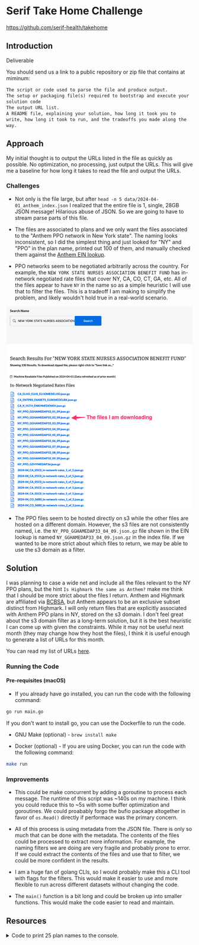 # Serif Take Home Challenge

https://github.com/serif-health/takehome

## Introduction

Deliverable

You should send us a link to a public repository or zip file that contains at miminum:

    The script or code used to parse the file and produce output.
    The setup or packaging file(s) required to bootstrap and execute your solution code
    The output URL list.
    A README file, explaining your solution, how long it took you to write, how long it took to run, and the tradeoffs you made along the way.

## Approach

My initial thought is to output the URLs listed in the file as quickly as possible. No optimization, no processing, just output the URLs. This will give me a baseline for how long it takes to read the file and output the URLs.

### Challenges

* Not only is the file large, but after `head -n 5 data/2024-04-01_anthem_index.json` I realized that the entire file is 1, single, 28GB JSON message! Hilarious abuse of JSON. So we are going to have to stream parse parts of this file.

* The files are associated to plans and we only want the files associated to the "Anthem PPO network in New York state". The naming looks inconsistent, so I did the simplest thing and just looked for "NY" and "PPO" in the plan name, printed out 100 of them, and manually checked them against the [Anthem EIN lookup](https://www.anthem.com/machine-readable-file/search/).

* PPO networks seem to be negotiated arbitrarily across the country. For example, the `NEW YORK STATE NURSES ASSOCIATION BENEFIT FUND` has in-network negotiated rate files that cover NY, CA, CO, CT, GA, etc. All of the files appear to have `NY` in the name so as a simple heuristic I will use that to filter the files. This is a tradeoff I am making to simplify the problem, and likely wouldn't hold true in a real-world scenario.

![NY PPO Plans](./docs/example-ppo-files.png)

* The PPO files seem to be hosted directly on s3 while the other files are hosted on a different domain. However, the s3 files are not consistently named, i.e. the `NY_PPO_GGHAMEDAP33_04_09.json.gz` file shown in the EIN lookup is named `NY_GGHAMEDAP33_04_09.json.gz` in the index file. If we wanted to be more strict about which files to return, we may be able to use the s3 domain as a filter.

## Solution

I was planning to case a wide net and include all the files relevant to the NY PPO plans, but the hint `Is Highmark the same as Anthem?` make me think that I should be more strict about the files I return. Anthem and Highmark are affiliated via [BCBSA](https://en.wikipedia.org/wiki/Blue_Cross_Blue_Shield_Association), but Anthem appears to be an exclusive subset distinct from Highmark. I will only return files that are explicitly associated with Anthem PPO plans in NY, stored on the s3 domain. I don't feel great about the s3 domain filter as a long-term solution, but it is the best heuristic I can come up with given the constraints. While it may not be useful next month (they may change how they host the files), I think it is useful enough to generate a list of URLs for this month.

You can read my list of URLs [here](./data/solution.txt).

### Running the Code

#### Pre-requisites (macOS)

* If you already have go installed, you can run the code with the following command:

```bash
go run main.go
```

If you don't want to install go, you can use the Dockerfile to run the code.

* GNU Make (optional) - `brew install make`

* Docker (optional) - If you are using Docker, you can run the code with the following command:

```bash
make run
```

### Improvements

* This could be make concurrent by adding a goroutine to process each message. The runtime of this script was ~140s on my machine. I think you could reduce this to ~5s with some buffer optimization and goroutines. We could proabably forgo the bufio package altogether in favor of `os.Read()` directly if performace was the primary concern.

* All of this process is using metadata from the JSON file. There is only so much that can be done with the metadata. The contents of the files could be processed to extract more information. For example, the naming filters we are doing are very fragile and probably prone to error. If we could extract the contents of the files and use that to filter, we could be more confident in the results.

* I am a huge fan of golang CLIs, so I would probably make this a CLI tool with flags for the filters. This would make it easier to use and more flexible to run across different datasets without changing the code.

* The `main()` function is a bit long and could be broken up into smaller functions. This would make the code easier to read and maintain.

## Resources

<details>
  <summary>Code to print 25 plan names to the console.</summary>

```golang
package main

import (
	"bufio"
	"encoding/json"
	"fmt"
	"io"
	"log"
	"os"
	"regexp"
)

type FileLocation struct {
	Description string `json:"description"`
	Location    string `json:"location"`
}

type ReportingPlan struct {
	PlanName       string `json:"plan_name"`
	PlanIdType     string `json:"plan_id_type"`
	PlanId         string `json:"plan_id"`
	PlanMarketType string `json:"plan_market_type"`
}

type ReportingStructure struct {
	ReportingPlans    []ReportingPlan `json:"reporting_plans"`
	InNetworkFiles    []FileLocation  `json:"in_network_files"`
	AllowedAmountFile FileLocation    `json:"allowed_amount_file"`
}

type Record map[string]interface{}

func main() {
	filename := "data/2024-04-01_anthem_index.json"
	nyPattern := regexp.MustCompile("\\sNY\\s")
	ppoPattern := regexp.MustCompile("\\sPPO\\s")

	file, err := os.Open(filename)
	if err != nil {
		fmt.Println("Error opening file:", err)
		return
	}
	defer file.Close()

	reader := bufio.NewReader(file)
	for {
		var record ReportingStructure
		// Each line is a separate JSON object within the larger JSON object
		line, err := reader.ReadBytes(byte('\n'))

		if err == io.EOF {
			break
		}
		if err != nil {
			log.Fatal(err)
		}
		// Remove the trailing newline and comma from the line
		err = json.Unmarshal(line[:len(line)-2], &record)
		if err != nil {
			continue
		}
		n := 0
		for _, plan := range record.ReportingPlans {
			hasNy := nyPattern.MatchString(plan.PlanName)
			hasPpo := ppoPattern.MatchString(plan.PlanName)
			if hasNy && hasPpo {
				fmt.Println(plan.PlanName)
				n++
				if n > 25 {
					break
				}
			}
		}
	}
}
```

</details>